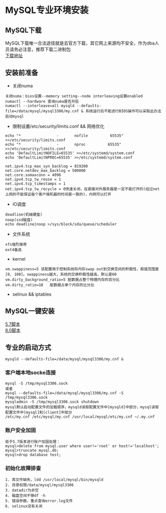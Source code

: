 # MySQL专业环境安装

## MySQL下载

MySQL下载唯一合法途径就是去官方下载，其它网上来源均不安全，作为dba人员请务必注意，推荐下载二进制包  
[下载地址](https://dev.mysql.com/downloads/mysql/)



## 安装前准备

- 关闭numa  
```
关闭numa：bios设置--memory setting--node interleaving设置enabled
numactl --hardware 查询numa是否开启
numactl --interleave=all mysqld --defaults-file=/data/mysql/mysql3306/my.cnf & 系统运行后不能进行BIOS操作可以采取此办法启动mysql

```

- 限制设置/etc/security/limits.conf && 网络优化

```
echo "*                -       nofile          65535" >>/etc/security/limits.conf
echo "*                -       nproc          65535" >>/etc/security/limits.conf
echo 'DefaultLimitNOFILE=65535' >>/etc/systemd/system.conf
echo 'DefaultLimitNPROC=65535' >>/etc/systemd/system.conf

net.ipv4.tcp_max_syn_backlog = 819200
net.core.netdev_max_backlog = 500000
net.core.somaxconn = 4096
net.ipv4.tcp_tw_reuse = 1
net.ipv4.tcp_timestamps = 1
net.ipv4.tcp_tw_recycle = 0快速关闭，在直接对外服务器是一定不能打开的(经过net上网的不能保证每个客户端机器的时间是一致的)，内网可以打开
```
- IO调度
```
deadline(机械硬盘)
noop(ssd磁盘)
echo deadline|noop >/sys/block/sda/queue/scheduler
```
- 文件系统
```
xfs强烈推荐
ext4备选
```
- kernel
```
vm.swappiness=5 该配置用于控制系统将内存swap out到交换空间的积极性，取值范围是[0, 100]。swappiness越大，系统的交换积极性越高，默认是60
vm.dirty_background_ratio=5	脏数据占整个物理内存的百分比
vm.dirty_ratio=10	脏数据占单个内存的比分比
```
- selinux && iptables


## MySQL一键安装
	
[5.7脚本](scripts/MySQL5.7_install.sh)  
[8.0脚本](scripts/MySQL8.0_install.sh) 


## 专业的启动方式

	mysqld --defaults-file=/data/mysql/mysql3306/my.cnf &
	

### 客户端本地socke连接
```
mysql -S /tmp/mysql3306.sock
或者
mysql --defaults-file=/data/mysql/mysql3306/my.cnf -S /tmp/mysql3306.sock
mysqladmin -S /tmp/mysql3306.sock shutdown
mysql默认启动配置文件的加载顺序，mysqld读取配置文件中[mysqld]中部分，mysql读取配置文件中[mysql]和[client]中部分
/etc/my.cnf /etc/mysql/my.cnf /usr/local/mysql/etc/my.cnf ~/.my.cnf
```

### 账户安全加固

```
低于5.7版本进行账户加固处理：
mysql>delete from mysql.user where user!='root' or host!='localhost';
mysql>truncate mysql.db;
mysql>drop database test;
```

### 初始化故障排查

```
1. 库文件缺失，ldd /usr/local/mysql/bin/mysqld
2. 目录权限/data/mysql/mysql3306
3. datadir为非空
4. 磁盘空间不够df -h
5. 错误参数，重点查询error.log文件
6. selinux没有关闭

```


